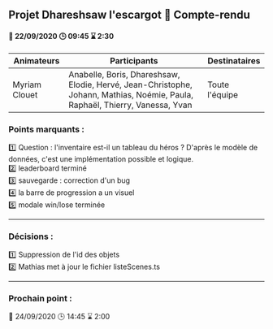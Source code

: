 ## Projet Dhareshsaw l'escargot :snail: Compte-rendu

#### :date: 22/09/2020 :clock3: 09:45 :hourglass: 2:30

| Animateurs | Participants | Destinataires |
| --- | --- | --- |
| Myriam Clouet | Anabelle, Boris, Dhareshsaw, Elodie, Hervé, Jean-Christophe, Johann, Mathias, Noémie, Paula, Raphaël, Thierry, Vanessa, Yvan | Toute l'équipe |

### Points marquants :
:one: Question : l'inventaire est-il un tableau du héros ? D'après le modèle de données, c'est une implémentation possible et logique.  
:two: leaderboard terminé  
:three: sauvegarde : correction d'un bug  
:four: la barre de progression a un visuel  
:five: modale win/lose terminée

***
### Décisions :
:one: Suppression de l'id des objets  
:two: Mathias met à jour le fichier listeScenes.ts  

***
### Prochain point :
:date: 24/09/2020 :clock3: 14:45 :hourglass: 2:00
